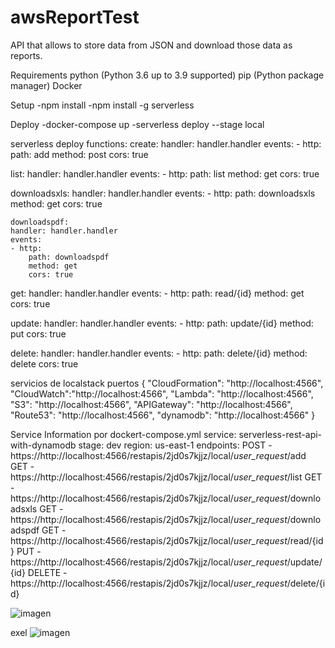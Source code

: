 # awsReportTest
API that allows to store data from JSON and download those data as reports.

Requirements
python (Python 3.6 up to 3.9 supported)
pip (Python package manager)
Docker

Setup
-npm install
-npm install -g serverless


Deploy
-docker-compose up
-serverless deploy --stage local

serverless deploy
functions:
  create:
    handler: handler.handler
    events:
    - http:
        path: add
        method: post
        cors: true

  list:
    handler: handler.handler
    events:
    - http:
        path: list
        method: get
        cors: true

  downloadsxls:
    handler: handler.handler
    events:
    - http:
        path: downloadsxls
        method: get
        cors: true

    downloadspdf:
    handler: handler.handler
    events:
    - http:
        path: downloadspdf
        method: get
        cors: true      
  get:
    handler: handler.handler
    events:
    - http:
        path: read/{id}
        method: get
        cors: true

  update:
    handler: handler.handler
    events:
    - http:
        path: update/{id}
        method: put
        cors: true       

  delete:
    handler: handler.handler
    events:
    - http:
        path: delete/{id}
        method: delete
        cors: true         

servicios de localstack puertos
{
    "CloudFormation": "http://localhost:4566",
    "CloudWatch":"http://localhost:4566",
    "Lambda": "http://localhost:4566",
    "S3": "http://localhost:4566",
    "APIGateway": "http://localhost:4566",
    "Route53": "http://localhost:4566",
    "dynamodb": "http://localhost:4566"
}

Service Information por dockert-compose.yml
service: serverless-rest-api-with-dynamodb
stage: dev
region: us-east-1
endpoints:
  POST - https://http://localhost:4566/restapis/2jd0s7kjjz/local/_user_request_/add
  GET - https://http://localhost:4566/restapis/2jd0s7kjjz/local/_user_request_/list
  GET - https://http://localhost:4566/restapis/2jd0s7kjjz/local/_user_request_/downloadsxls
  GET - https://http://localhost:4566/restapis/2jd0s7kjjz/local/_user_request_/downloadspdf
  GET - https://http://localhost:4566/restapis/2jd0s7kjjz/local/_user_request_/read/{id}
  PUT - https://http://localhost:4566/restapis/2jd0s7kjjz/local/_user_request_/update/{id}
  DELETE - https://http://localhost:4566/restapis/2jd0s7kjjz/local/_user_request_/delete/{id}

![imagen](https://user-images.githubusercontent.com/41463256/137261611-eefd729b-67f1-4d15-a9dd-79b8a40d181e.png)

exel
![imagen](https://user-images.githubusercontent.com/41463256/137262041-cf44aef9-fcfb-422d-9190-42c8cdd3d71d.png)

